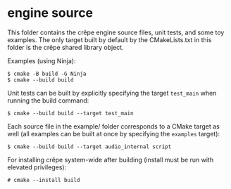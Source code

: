 # engine source

This folder contains the crêpe engine source files, unit tests, and some toy
examples. The only target built by default by the CMakeLists.txt in this folder
is the crêpe shared library object.

Examples (using Ninja):

```
$ cmake -B build -G Ninja
$ cmake --build build
```

Unit tests can be built by explicitly specifying the target `test_main` when
running the build command:

```
$ cmake --build build --target test_main
```

Each source file in the example/ folder corresponds to a CMake target as well
(all examples can be built at once by specifying the `examples` target):

```
$ cmake --build build --target audio_internal script
```

For installing crêpe system-wide after building (install must be run with
elevated privileges):

```
# cmake --install build
```

